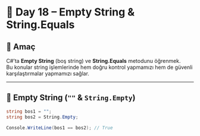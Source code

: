 # 📌 Day 18 – Empty String & String.Equals

## 🎯 Amaç  
C#’ta **Empty String** (boş string) ve **String.Equals** metodunu öğrenmek.  
Bu konular string işlemlerinde hem doğru kontrol yapmamızı hem de güvenli karşılaştırmalar yapmamızı sağlar.  

---

## 📖 Empty String (`""` & `String.Empty`)  

```csharp
string bos1 = "";
string bos2 = String.Empty;

Console.WriteLine(bos1 == bos2); // True

